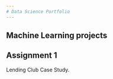 ```yaml
---
# Data Science Portfolio
---
```

## Machine Learning projects 



## Assignment 1

Lending Club Case Study. 
 






   
